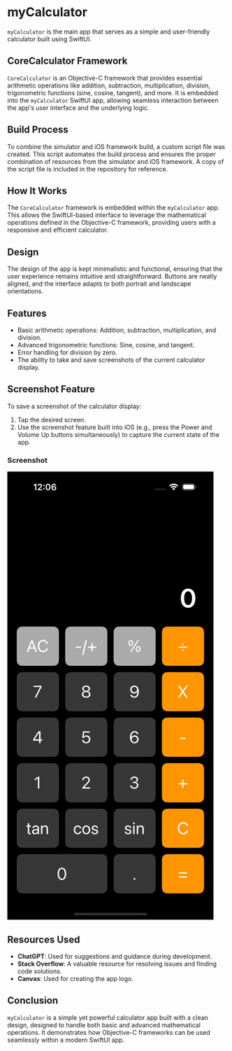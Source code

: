# myCalculator

`myCalculator` is the main app that serves as a simple and user-friendly calculator built using SwiftUI.

## CoreCalculator Framework

`CoreCalculator` is an Objective-C framework that provides essential arithmetic operations like addition, subtraction, multiplication, division, trigonometric functions (sine, cosine, tangent), and more. It is embedded into the `myCalculator` SwiftUI app, allowing seamless interaction between the app's user interface and the underlying logic.

## Build Process

To combine the simulator and iOS framework build, a custom script file was created. This script automates the build process and ensures the proper combination of resources from the simulator and iOS framework. A copy of the script file is included in the repository for reference.

## How It Works

The `CoreCalculator` framework is embedded within the `myCalculator` app. This allows the SwiftUI-based interface to leverage the mathematical operations defined in the Objective-C framework, providing users with a responsive and efficient calculator.

## Design

The design of the app is kept minimalistic and functional, ensuring that the user experience remains intuitive and straightforward. Buttons are neatly aligned, and the interface adapts to both portrait and landscape orientations.

## Features

- Basic arithmetic operations: Addition, subtraction, multiplication, and division.
- Advanced trigonometric functions: Sine, cosine, and tangent.
- Error handling for division by zero.
- The ability to take and save screenshots of the current calculator display.

## Screenshot Feature

To save a screenshot of the calculator display:

1. Tap the desired screen.
2. Use the screenshot feature built into iOS (e.g., press the Power and Volume Up buttons simultaneously) to capture the current state of the app.

### Screenshot

![myCalculator Screenshot](Images/calculator_screenshot.png)

## Resources Used

- **ChatGPT**: Used for suggestions and guidance during development.
- **Stack Overflow**: A valuable resource for resolving issues and finding code solutions.
- **Canvas**: Used for creating the app logo.

## Conclusion

`myCalculator` is a simple yet powerful calculator app built with a clean design, designed to handle both basic and advanced mathematical operations. It demonstrates how Objective-C frameworks can be used seamlessly within a modern SwiftUI app.
